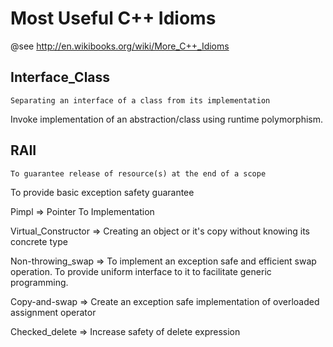 # Most Useful C++ Idioms

@see http://en.wikibooks.org/wiki/More_C++_Idioms

## Interface_Class
```
Separating an interface of a class from its implementation
```
Invoke implementation of an abstraction/class using runtime polymorphism.

## RAII
```
To guarantee release of resource(s) at the end of a scope
```
To provide basic exception safety guarantee

Pimpl                   => Pointer To Implementation

Virtual_Constructor     => Creating an object or it's copy without knowing its concrete type

Non-throwing_swap       => To implement an exception safe and efficient swap operation.
                           To provide uniform interface to it to facilitate generic programming.
                      
Copy-and-swap           => Create an exception safe implementation of overloaded assignment operator

Checked_delete          => Increase safety of delete expression
